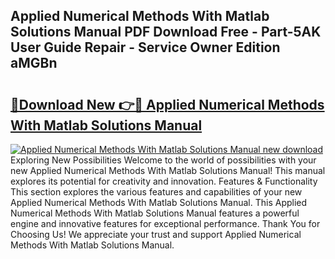 ## Applied Numerical Methods With Matlab Solutions Manual PDF Download Free - Part-5AK User Guide Repair - Service Owner Edition aMGBn

# <h2><a href="http://bc68357.oget.top/?id=Applied+Numerical+Methods+With+Matlab+Solutions+Manual">🔗Download New 👉🔴 Applied Numerical Methods With Matlab Solutions Manual</a></h2>

[![Applied Numerical Methods With Matlab Solutions Manual new download](https://i.imgur.com/5g1atiW.png)](http://bc68357.oget.top/?id=Applied+Numerical+Methods+With+Matlab+Solutions+Manual)
Exploring New Possibilities Welcome to the world of possibilities with your new Applied Numerical Methods With Matlab Solutions Manual! This manual explores its potential for creativity and innovation. Features & Functionality This section explores the various features and capabilities of your new Applied Numerical Methods With Matlab Solutions Manual. This Applied Numerical Methods With Matlab Solutions Manual features a powerful engine and innovative features for exceptional performance. Thank You for Choosing Us! We appreciate your trust and support Applied Numerical Methods With Matlab Solutions Manual.

